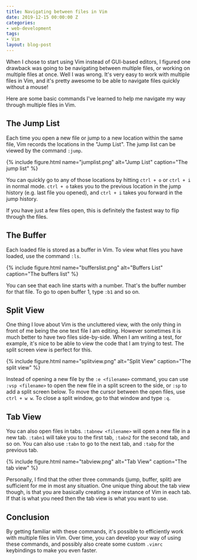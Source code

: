 ```yaml
---
title: Navigating between files in Vim
date: 2019-12-15 00:00:00 Z
categories:
- web-development
tags:
- Vim
layout: blog-post
---
```


When I chose to start using Vim instead of GUI-based editors, I figured one drawback was going to be navigating between multiple files, or working on multiple files at once. Well I was wrong. It's very easy to work with multiple files in Vim, and it's pretty awesome to be able to navigate files quickly without a mouse! 

<!--more--> 

Here are some basic commands I've learned to help me navigate my way through multiple files in Vim.

## The Jump List

Each time you open a new file or jump to a new location within the same file, Vim records the locations in the "Jump List". The jump list can be viewed by the command `:jump`. 


{% include figure.html name="jumplist.png" alt="Jump List" caption="The jump list" %}

You can quickly go to any of those locations by hitting `ctrl + o` or `ctrl + i` in normal mode. `ctrl + o` takes you to the previous location in the jump history (e.g. last file you opened), and `ctrl + i` takes you forward in the jump history. 

If you have just a few files open, this is definitely the fastest way to flip through the files. 

## The Buffer

Each loaded file is stored as a buffer in Vim. To view what files you have loaded, use the command `:ls`. 

{% include figure.html name="bufferslist.png" alt="Buffers List" caption="The buffers list" %}

You can see that each line starts with a number. That's the buffer number for that file. To go to open buffer 1, type `:b1` and so on.

## Split View

One thing I love about Vim is the uncluttered view, with the only thing in front of me being the one text file I am editing. However sometimes it is much better to have two files side-by-side. When I am writing a test, for example, it's nice to be able to view the code that I am trying to test. The split screen view is perfect for this.

{% include figure.html name="splitview.png" alt="Split View" caption="The split view" %}

Instead of opening a new file by the `:e <filename>` command, you can use `:vsp <filename>` to open the new file in a split screen to the side, or `:sp` to add a split screen below. To move the cursor between the open files, use `ctrl + w w`. To close a split window, go to that window and type `:q`.

## Tab View

You can also open files in tabs. `:tabnew <filename>` will open a new file in a new tab. `:tabn1` will take you to the first tab, `:tabn2` for the second tab, and so on. You can also use `:tabn` to go to the next tab, and `:tabp` for the previous tab.

{% include figure.html name="tabview.png" alt="Tab View" caption="The tab view" %}

Personally, I find that the other three commands (jump, buffer, split) are sufficient for me in most any situation. One unique thing about the tab view though, is that you are basically creating a new instance of Vim in each tab. If that is what you need then the tab view is what you want to use.

## Conclusion

By getting familiar with these commands, it's possible to efficiently work with multiple files in Vim. Over time, you can develop your way of using these commands, and possibly also create some custom `.vimrc` keybindings to make you even faster. 
